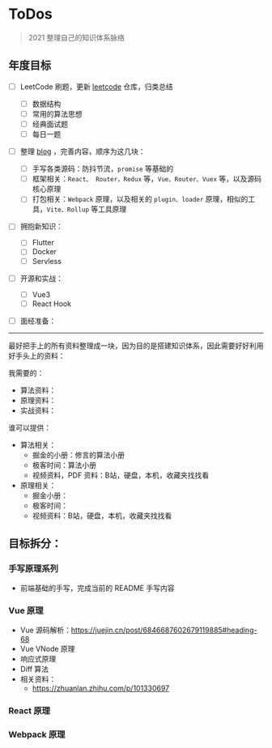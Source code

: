 # ToDos

> 2021 整理自己的知识体系脉络

## 年度目标

- [ ] LeetCode 刷题，更新 [leetcode](https://github.com/Jsmond2016/leetcode) 仓库，归类总结
  - [ ] 数据结构
  - [ ] 常用的算法思想
  - [ ] 经典面试题
  - [ ] 每日一题
- [ ] 整理 [blog](https://github.com/Jsmond2016/blog) ，完善内容，顺序为这几块：
  - [ ]  手写各类源码：防抖节流，`promise` 等基础的
  - [ ]  框架相关：`React、 Router，Redux` 等，`Vue、Router、Vuex` 等，以及源码核心原理
  - [ ]  打包相关：`Webpack` 原理，以及相关的 `plugin、loader` 原理，相似的工具，`Vite、Rollup` 等工具原理
- [ ] 拥抱新知识：
  - [ ] Flutter
  - [ ] Docker
  - [ ] Servless
- [ ] 开源和实战：
  - [ ] Vue3
  - [ ] React Hook
- [ ] 面经准备：



---

最好把手上的所有资料整理成一块，因为目的是搭建知识体系，因此需要好好利用好手头上的资料：

我需要的：

- 算法资料：
- 原理资料：
- 实战资料：

谁可以提供：

- 算法相关：
  - 掘金的小册：修言的算法小册
  - 极客时间：算法小册
  - 视频资料，PDF 资料：B站，硬盘，本机，收藏夹找找看
- 原理相关：
  - 掘金小册：
  - 极客时间：
  - 视频资料：B站，硬盘，本机，收藏夹找找看



## 目标拆分：

### 手写原理系列

- 前端基础的手写，完成当前的 README 手写内容

### Vue 原理

- Vue 源码解析：https://juejin.cn/post/6846687602679119885#heading-68
- Vue VNode 原理
- 响应式原理
- Diff 算法
- 相关资料：
  - https://zhuanlan.zhihu.com/p/101330697

### React 原理

### Webpack 原理











